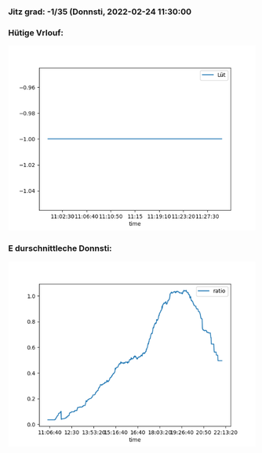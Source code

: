 ### Jitz grad: -1/35 (Donnsti, 2022-02-24 11:30:00

### Hütige Vrlouf:
![Graph](Today.png)

### E durschnittleche Donnsti:
![Graph](Donnsti.png)